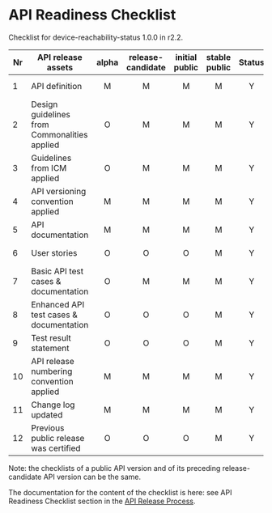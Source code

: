 # API Readiness Checklist

Checklist for device-reachability-status 1.0.0 in r2.2.

| Nr | API release assets  | alpha | release-candidate |  initial<br>public | stable<br> public | Status | Reference information |
|----|----------------------------------------------|:-----:|:-----------------:|:-------:|:------:|:----:|:----:|
|  1 | API definition                               |   M   |         M         |    M    |    M   |   Y   | /code/API_definitions/device-reachability-status.yaml |
|  2 | Design guidelines from Commonalities applied |   O   |         M         |    M    |    M   |   Y   |  r2.3    |
|  3 | Guidelines from ICM applied                  |   O   |         M         |    M    |    M   |   Y   |  r2.3    |
|  4 | API versioning convention applied            |   M   |         M         |    M    |    M   |   Y   |      |
|  5 | API documentation                            |   M   |         M         |    M    |    M   |   Y   | inline in YAML |
|  6 | User stories                                 |   O   |         O         |    O    |    M   |  Y    |  /documentation/API_documentation/device-reachability-status-User-Story.md   |
|  7 | Basic API test cases & documentation         |   O   |         M         |    M    |    M   |   Y | /code/Test_definitions/device-reachability-status.feature |
|  8 | Enhanced API test cases & documentation      |   O   |         O         |    O    |    M   |   Y   |  /code/Test_definitions/device-reachability-status.feature   |
|  9 | Test result statement                        |   O   |         O         |    O    |    M   |   Y   |   [Test result statement](https://github.com/camaraproject/DeviceStatus/issues/258)   |
| 10 | API release numbering convention applied     |   M   |         M         |    M    |    M   |   Y   |      |
| 11 | Change log updated                           |   M   |         M         |    M    |    M   |   Y   | /CHANGELOG.md |
| 12 | Previous public release was certified        |   O   |         O         |    O    |    M   |   Y   |      |


Note: the checklists of a public API version and of its preceding release-candidate API version can be the same.

The documentation for the content of the checklist is here: see API Readiness Checklist section in the [API Release Process](https://lf-camaraproject.atlassian.net/wiki/x/jine).

